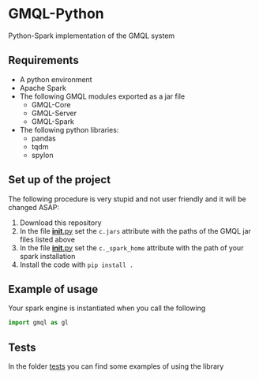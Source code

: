 # GMQL-Python
Python-Spark implementation of the GMQL system

## Requirements
- A python environment
- Apache Spark
- The following GMQL modules exported as a jar file
    - GMQL-Core
    - GMQL-Server
    - GMQL-Spark
- The following python libraries:
    - pandas
    - tqdm
    - spylon


## Set up of the project
The following procedure is very stupid and not user friendly and it will be changed ASAP:
1. Download this repository
2. In the file [__init__.py](gmql/__init__.py) set the `c.jars` attribute with the paths of the GMQL jar files listed above
3. In the file [__init__.py](gmql/__init__.py) set the `c._spark_home` attribute with the path of your spark installation
4. Install the code with `pip install .`

## Example of usage
Your spark engine is instantiated when you call the following
```python
import gmql as gl
```

## Tests
In the folder [tests](./tests) you can find some examples of using the library
